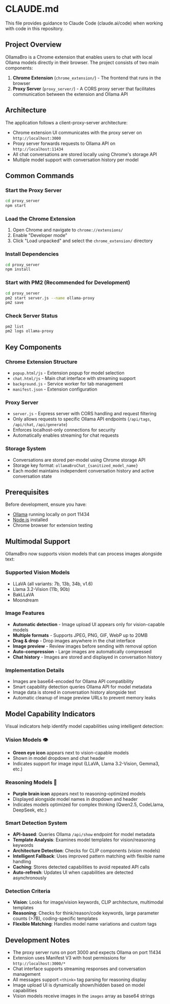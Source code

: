# CLAUDE.md

This file provides guidance to Claude Code (claude.ai/code) when working with code in this repository.

## Project Overview

OllamaBro is a Chrome extension that enables users to chat with local Ollama models directly in their browser. The project consists of two main components:

1. **Chrome Extension** (`chrome_extension/`) - The frontend that runs in the browser
2. **Proxy Server** (`proxy_server/`) - A CORS proxy server that facilitates communication between the extension and Ollama API

## Architecture

The application follows a client-proxy-server architecture:
- Chrome extension UI communicates with the proxy server on `http://localhost:3000`
- Proxy server forwards requests to Ollama API on `http://localhost:11434`
- All chat conversations are stored locally using Chrome's storage API
- Multiple model support with conversation history per model

## Common Commands

### Start the Proxy Server
```bash
cd proxy_server
npm start
```

### Load the Chrome Extension
1. Open Chrome and navigate to `chrome://extensions/`
2. Enable "Developer mode"
3. Click "Load unpacked" and select the `chrome_extension/` directory

### Install Dependencies
```bash
cd proxy_server
npm install
```

### Start with PM2 (Recommended for Development)
```bash
cd proxy_server
pm2 start server.js --name ollama-proxy
pm2 save
```

### Check Server Status
```bash
pm2 list
pm2 logs ollama-proxy
```

## Key Components

### Chrome Extension Structure
- `popup.html/js` - Extension popup for model selection
- `chat.html/js` - Main chat interface with streaming support
- `background.js` - Service worker for tab management
- `manifest.json` - Extension configuration

### Proxy Server
- `server.js` - Express server with CORS handling and request filtering
- Only allows requests to specific Ollama API endpoints (`/api/tags`, `/api/chat`, `/api/generate`)
- Enforces localhost-only connections for security
- Automatically enables streaming for chat requests

### Storage System
- Conversations are stored per-model using Chrome storage API
- Storage key format: `ollamaBroChat_{sanitized_model_name}`
- Each model maintains independent conversation history and active conversation state

## Prerequisites

Before development, ensure you have:
- [Ollama](https://ollama.com/) running locally on port 11434
- [Node.js](https://nodejs.org/) installed
- Chrome browser for extension testing

## Multimodal Support

OllamaBro now supports vision models that can process images alongside text:

### Supported Vision Models
- LLaVA (all variants: 7b, 13b, 34b, v1.6)
- Llama 3.2-Vision (11b, 90b)
- BakLLaVA
- Moondream

### Image Features
- **Automatic detection** - Image upload UI appears only for vision-capable models
- **Multiple formats** - Supports JPEG, PNG, GIF, WebP up to 20MB
- **Drag & drop** - Drop images anywhere in the chat interface
- **Image preview** - Review images before sending with removal option
- **Auto-compression** - Large images are automatically compressed
- **Chat history** - Images are stored and displayed in conversation history

### Implementation Details
- Images are base64-encoded for Ollama API compatibility
- Smart capability detection queries Ollama API for model metadata
- Image data is stored in conversation history alongside text
- Automatic cleanup of image preview URLs to prevent memory leaks

## Model Capability Indicators

Visual indicators help identify model capabilities using intelligent detection:

### Vision Models 👁️
- **Green eye icon** appears next to vision-capable models
- Shown in model dropdown and chat header
- Indicates support for image input (LLaVA, Llama 3.2-Vision, Gemma3, etc.)

### Reasoning Models 🧠  
- **Purple brain icon** appears next to reasoning-optimized models
- Displayed alongside model names in dropdown and header
- Indicates models optimized for complex thinking (Qwen2.5, CodeLlama, DeepSeek, etc.)

### Smart Detection System
- **API-based**: Queries Ollama `/api/show` endpoint for model metadata
- **Template Analysis**: Examines model templates for vision/reasoning keywords
- **Architecture Detection**: Checks for CLIP components (vision models)
- **Intelligent Fallback**: Uses improved pattern matching with flexible name handling
- **Caching**: Stores detected capabilities to avoid repeated API calls
- **Auto-refresh**: Updates UI when capabilities are detected asynchronously

### Detection Criteria
- **Vision**: Looks for image/vision keywords, CLIP architecture, multimodal templates
- **Reasoning**: Checks for think/reason/code keywords, large parameter counts (>7B), coding-specific templates
- **Flexible Matching**: Handles model name variations and custom tags

## Development Notes

- The proxy server runs on port 3000 and expects Ollama on port 11434
- Extension uses Manifest V3 with host permissions for `http://localhost:3000/*`
- Chat interface supports streaming responses and conversation management
- All messages support `<think>` tag parsing for reasoning display
- Image upload UI is dynamically shown/hidden based on model capabilities
- Vision models receive images in the `images` array as base64 strings